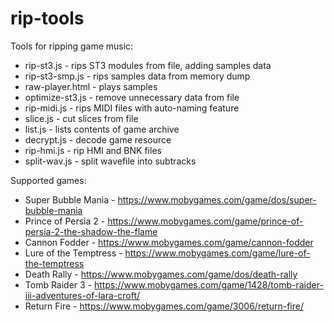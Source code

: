 # rip-tools

Tools for ripping game music:
- rip-st3.js - rips ST3 modules from file, adding samples data
- rip-st3-smp.js - rips samples data from memory dump
- raw-player.html - plays samples
- optimize-st3.js - remove unnecessary data from file
- rip-midi.js - rips MIDI files with auto-naming feature
- slice.js - cut slices from file
- list.js - lists contents of game archive
- decrypt.js - decode game resource
- rip-hmi.js - rip HMI and BNK files
- split-wav.js - split wavefile into subtracks

Supported games:
- Super Bubble Mania - https://www.mobygames.com/game/dos/super-bubble-mania
- Prince of Persia 2 - https://www.mobygames.com/game/prince-of-persia-2-the-shadow-the-flame
- Cannon Fodder - https://www.mobygames.com/game/cannon-fodder
- Lure of the Temptress - https://www.mobygames.com/game/lure-of-the-temptress
- Death Rally - https://www.mobygames.com/game/dos/death-rally
- Tomb Raider 3 - https://www.mobygames.com/game/1428/tomb-raider-iii-adventures-of-lara-croft/
- Return Fire - https://www.mobygames.com/game/3006/return-fire/
